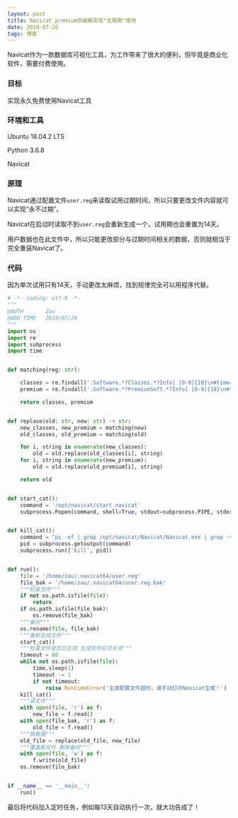 ```yaml
---
layout: post
title: Navicat premium伪破解实现"无限期"使用
date: 2019-07-26
tags: 博客   
---
```

Navicat作为一款数据库可视化工具，为工作带来了很大的便利，但毕竟是商业化软件，需要付费使用。

### 目标

实现永久免费使用Navicat工具

### 环境和工具

Ubuntu 18.04.2 LTS

Python 3.6.8

Navicat

### 原理

Navicat通过配置文件`user.reg`来读取试用过期时间，所以只要更改文件内容就可以实现“永不过期”。

Navicat在启动时读取不到`user.reg`会重新生成一个，试用期也会重置为14天。

用户数据也在此文件中，所以只能更改部分与过期时间相关的数据，否则就相当于完全重装Navicat了。

### 代码

因为单次试用只有14天，手动更改太麻烦，找到规律完全可以用程序代替。

```python
# -*- coding: utf-8 -*-
"""
@AUTH       Zau
@ADD TIME   2019/07/26
"""
import os
import re
import subprocess
import time


def matching(reg: str):

    classes = re.findall('.Software.*?Classes.*?Info] [0-9]{10}\n#time=.*?\n".*?"=".*?"', reg)
    premium = re.findall('.Software.*?PremiumSoft.*?Info] [0-9]{10}\n#time=.*?\n".*?"=".*?"', reg)

    return classes, premium


def replace(old: str, new: str) -> str:
    new_classes, new_premium = matching(new)
    old_classes, old_premium = matching(old)

    for i, string in enumerate(new_classes):
        old = old.replace(old_classes[i], string)
    for i, string in enumerate(new_premium):
        old = old.replace(old_premium[i], string)

    return old


def start_cat():
    command = '/opt/navicat/start_navicat'
    subprocess.Popen(command, shell=True, stdout=subprocess.PIPE, stderr=subprocess.PIPE)


def kill_cat():
    command = "ps -ef | grep /opt/navicat/Navicat/Navicat.exe | grep -v grep | awk '{print $2}'"
    pid = subprocess.getoutput(command)
    subprocess.run(['kill', pid])


def run():
    file = '/home/zau/.navicat64/user.reg'
    file_bak = '/home/zau/.navicat64/user.reg.bak'
    """检查文件"""
    if not os.path.isfile(file):
        return
    if os.path.isfile(file_bak):
        os.remove(file_bak)
    """备份"""
    os.rename(file, file_bak)
    """重新生成文件"""
    start_cat()
    """检查文件是否已生成 生成完毕后可关闭"""
    timeout = 60
    while not os.path.isfile(file):
        time.sleep(1)
        timeout -= 1
        if not timeout:
            raise RuntimeError('生成配置文件超时，请手动打开Navicat生成！')
    kill_cat()
    """读文件"""
    with open(file, 'r') as f:
        new_file = f.read()
    with open(file_bak, 'r') as f:
        old_file = f.read()
    """换数据"""
    old_file = replace(old_file, new_file)
    """覆盖新文件 删除备份"""
    with open(file, 'w') as f:
        f.write(old_file)
    os.remove(file_bak)


if __name__ == '__main__':
    run()

```
最后将代码加入定时任务，例如每13天自动执行一次，就大功告成了！
